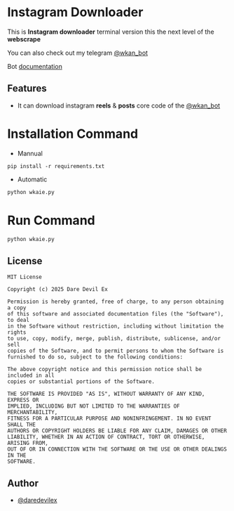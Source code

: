 # Instagram Downloader

This is **Instagram downloader** terminal version
this the next level of the **webscrape**

You can also check out my telegram [@wkan_bot](https://t.me/wkan_bot)

Bot [documentation](https://github.com/dare-devil-ex/InstagramDown/blob/main/README.md)

## Features

- It can download instagram **reels** & **posts** core code of the [@wkan_bot](https://t.me/wkan_bot)

# Installation Command
- Mannual
```pip
pip install -r requirements.txt
```
- Automatic
```python
python wkaie.py
```
# Run Command
```python
python wkaie.py
```

## License

```
MIT License

Copyright (c) 2025 Dare Devil Ex

Permission is hereby granted, free of charge, to any person obtaining a copy
of this software and associated documentation files (the "Software"), to deal
in the Software without restriction, including without limitation the rights
to use, copy, modify, merge, publish, distribute, sublicense, and/or sell
copies of the Software, and to permit persons to whom the Software is
furnished to do so, subject to the following conditions:

The above copyright notice and this permission notice shall be included in all
copies or substantial portions of the Software.

THE SOFTWARE IS PROVIDED "AS IS", WITHOUT WARRANTY OF ANY KIND, EXPRESS OR
IMPLIED, INCLUDING BUT NOT LIMITED TO THE WARRANTIES OF MERCHANTABILITY,
FITNESS FOR A PARTICULAR PURPOSE AND NONINFRINGEMENT. IN NO EVENT SHALL THE
AUTHORS OR COPYRIGHT HOLDERS BE LIABLE FOR ANY CLAIM, DAMAGES OR OTHER
LIABILITY, WHETHER IN AN ACTION OF CONTRACT, TORT OR OTHERWISE, ARISING FROM,
OUT OF OR IN CONNECTION WITH THE SOFTWARE OR THE USE OR OTHER DEALINGS IN THE
SOFTWARE.
```
## Author

- [@daredevilex](https://www.github.com/dare-devil-ex)
